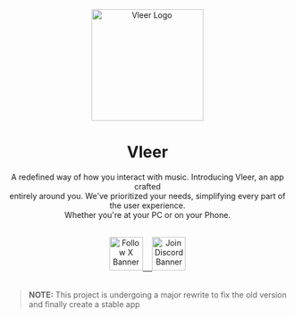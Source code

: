 <div align="center">
  <img width="200" alt="Vleer Logo" src="https://github.com/vleer-app/.github/assets/70103896/034e576d-215f-4d26-a166-f397264ec270">
  <h1>Vleer</h1>
  <p><p>A redefined way of how you interact with music. Introducing Vleer, an app crafted<br>
    entirely around you. We've prioritized your needs, simplifying every part of the user experience. <br> Whether you're at your PC or on your Phone.</p>
</p>

  <br>

  <a href="https://twitter.com/vleerapp" target="_blank">
    <img height="60px" alt="Follow X Banner" src="https://i.imgur.com/gsGciyb.png">ㅤ
  </a>
  
  <a href="https://discord.gg/5cGXbeD8zN" target="_blank">
    <img height="60px" alt="Join Discord Banner" src="https://i.imgur.com/CulBkiI.png">
  </a>
</div>

<br>

> **NOTE:** This project is undergoing a major rewrite to fix the old version and finally create a stable app
